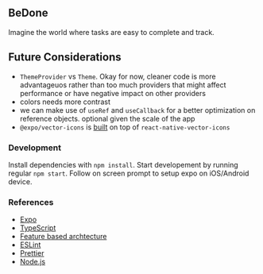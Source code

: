 ## BeDone

Imagine the world where tasks are easy to complete and track.

## Future Considerations
- `ThemeProvider` vs `Theme`. Okay for now, cleaner code is more advantageuos rather than too much providers that might affect performance or have negative impact on other providers
- colors needs more contrast
- we can make use of `useRef` and `useCallback` for a better optimization on reference objects. optional given the scale of the app
- `@expo/vector-icons` is [built](https://docs.expo.dev/guides/icons/#expovector-icons) on top of `react-native-vector-icons`

### Development

Install dependencies with `npm install`.
Start developement by running regular `npm start`. Follow on screen prompt to setup expo on iOS/Android device.

### References
- [Expo](https://expo.dev/)
- [TypeScript](https://www.typescriptlang.org/)
- [Feature based archtecture](https://www.freecodecamp.org/news/scaling-your-redux-app-with-ducks-6115955638be/)
- [ESLint](https://eslint.org/)
- [Prettier](https://prettier.io/)
- [Node.js](https://nodejs.org/)
